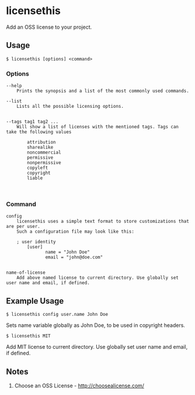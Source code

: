 # licensethis
Add an OSS license to your project.

## Usage

```	
$ licensethis [options] <command>
```

### Options

	--help
		Prints the synopsis and a list of the most commonly used commands.
	
	--list
		Lists all the possible licensing options.
		
	
	--tags tag1 tag2 ...
		Will show a list of licenses with the mentioned tags. Tags can take the following values 
		
			attribution
			sharealike
			noncommercial
			permissive
			nonpermissive
			copyleft
			copyright
			liable
 					
### Command

	
	config
		licensethis uses a simple text format to store customizations that are per user. 
		Such a configuration file may look like this:
		
		; user identity
           	[user]
                   name = "John Doe"
                   email = "john@doe.com"
                   

	name-of-license
		Add above named license to current directory. Use globally set user name and email, if defined.
                   
                   
## Example Usage
```
$ licensethis config user.name John Doe
```
Sets name variable globally as John Doe, to be used in copyright headers.

```		
$ licensethis MIT
```
Add MIT license to current directory. Use globally set user name and email, if defined.
	
## Notes

1. Choose an OSS License - http://choosealicense.com/
